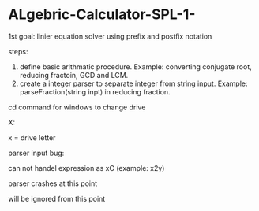 # ALgebric-Calculator-SPL-1-

 1st goal: linier equation solver using prefix and postfix notation 
 
 steps:
 1) define basic arithmatic procedure.
          Example: converting conjugate root, reducing fractoin, GCD and LCM.
 2) create a integer parser to separate integer from string input.
          Example: parseFraction(string inpt) in reducing fraction.


cd command for windows to change drive 

X:

x = drive letter

parser input bug:

can not handel expression as xC (example: x2y)

parser crashes at this point

will be ignored from this point

